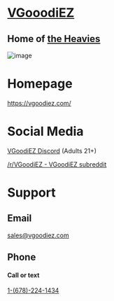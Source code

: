 # [VGooodiEZ](https://vgoodiez.com/)
## Home of [the Heavies](https://vgoodiez.com/collections/the-heavies)

![image](https://user-images.githubusercontent.com/104687767/167254338-99b57fca-9058-4c68-a16c-17fee48c8355.png)

# Homepage

https://vgoodiez.com/

# Social Media

[VGoodiEZ Discord](https://discord.gg/UETxShF9sr) (Adults 21+)

[/r/VGoodiEZ - VGoodiEZ subreddit](https://www.reddit.com/r/VGoodiez/)

# Support

## Email

sales@vgoodiez.com

## Phone
#### Call or text
[1-(678)-224-1434](tel:16782241434)
